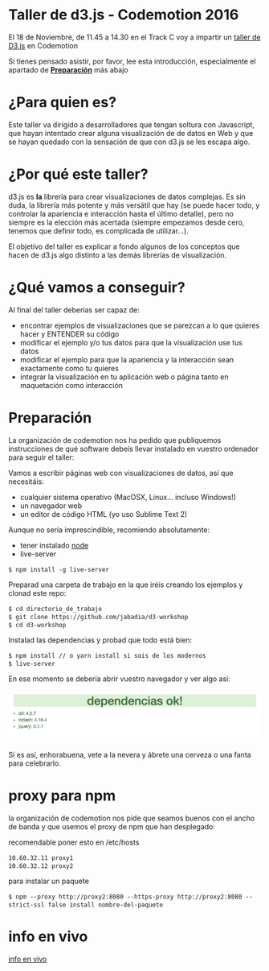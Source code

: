 # Taller de d3.js - Codemotion 2016

El 18 de Noviembre, de 11.45 a 14.30 en el Track C voy a impartir un [taller de D3.js](http://2016.codemotion.es/agenda.html#5732408326356992/86464006) en Codemotion

Si tienes pensado asistir, por favor, lee esta introducción, especialmente el apartado de **[Preparación](#preparacion)** más abajo

# ¿Para quien es?

Este taller va dirigido a desarrolladores que tengan soltura con Javascript, que hayan intentado crear alguna visualización de de datos en Web y que se hayan quedado con la sensación de que con d3.js se les escapa algo.

# ¿Por qué este taller?

d3.js es **la** librería para crear visualizaciones de datos complejas. Es sin duda, la librería más potente y más versátil que hay (se puede hacer todo, y controlar la apariencia e interacción hasta el último detalle), pero no siempre es la elección más acertada (siempre empezamos desde cero, tenemos que definir todo, es complicada de utilizar...).

El objetivo del taller es explicar a fondo algunos de los conceptos que hacen de d3.js algo distinto a las demás librerías de visualización.

# ¿Qué vamos a conseguir?

Al final del taller deberías ser capaz de:

* encontrar ejemplos de visualizaciones que se parezcan a lo que quieres hacer y ENTENDER su código
* modificar el ejemplo y/o tus datos para que la visualización use tus datos
* modificar el ejemplo para que la apariencia y la interacción sean exactamente como tu quieres
* integrar la visualización en tu aplicación web o página tanto en maquetación como interacción

# <a name="preparacion"></a>Preparación
La organización de codemotion nos ha pedido que publiquemos instrucciones de qué software debeís llevar instalado en vuestro ordenador para seguir el taller:

Vamos a escribir páginas web con visualizaciones de datos, así que necesitáis:

* cualquier sistema operativo (MacOSX, Linux... incluso Windows!)
* un navegador web
* un editor de código HTML (yo uso Sublime Text 2)


Aunque no sería imprescindible, recomiendo absolutamente:

* tener instalado [node](https://nodejs.org/es/download/package-manager)
* live-server

```
$ npm install -g live-server
```

Preparad una carpeta de trabajo en la que iréis creando los ejemplos y clonad este repo:

```
$ cd directorio_de_trabajo
$ git clone https://github.com/jabadia/d3-workshop
$ cd d3-workshop
```

Instalad las dependencias y probad que todo está bien:

```
$ npm install // o yarn install si sois de los modernos
$ live-server
```

En ese momento se debería abrir vuestro navegador y ver algo así:

![dependencias ok](dependencias_ok.png)

Si es así, enhorabuena, vete a la nevera y ábrete una cerveza o una fanta para celebrarlo.

# proxy para npm
la organización de codemotion nos pide que seamos buenos con el ancho de banda y que usemos el proxy de npm que han desplegado:

recomendable poner esto en /etc/hosts

```
10.60.32.11 proxy1 
10.60.32.12 proxy2
```

para instalar un paquete

```
$ npm --proxy http://proxy2:8080 --https-proxy http://proxy2:8080 --strict-ssl false install nombre-del-paquete
```

# info en vivo
[info en vivo](https://docs.google.com/document/d/1eALde4XkotSuhhPrMhar9b69O6WNgymvP2jKER996UY/edit?usp=sharing)
